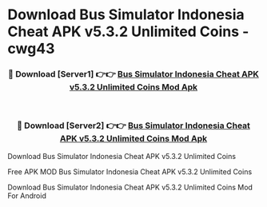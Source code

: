 # Download Bus Simulator Indonesia Cheat APK v5.3.2 Unlimited Coins - cwg43



<div align="center">
<h3>🔴 Download [Server1] 👉👉 <a href="https://momento.my/?title=Bus_Simulator_Indonesia_Cheat_APK_v5.3.2_Unlimited_Coins">Bus Simulator Indonesia Cheat APK v5.3.2 Unlimited Coins Mod Apk</a></h3><br>

<h3>🔴 Download [Server2] 👉👉 <a href="https://momento.my/?title=Bus_Simulator_Indonesia_Cheat_APK_v5.3.2_Unlimited_Coins">Bus Simulator Indonesia Cheat APK v5.3.2 Unlimited Coins Mod Apk</a></h3>
</div>



Download Bus Simulator Indonesia Cheat APK v5.3.2 Unlimited Coins 

Free APK MOD Bus Simulator Indonesia Cheat APK v5.3.2 Unlimited Coins 

Download Bus Simulator Indonesia Cheat APK v5.3.2 Unlimited Coins Mod For Android
